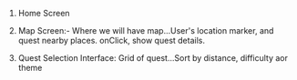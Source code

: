 1. Home Screen

2. Map Screen:- Where we will have map...User's location marker, and quest nearby places. onClick, show quest details.

3. Quest Selection Interface: Grid of quest...Sort by distance, difficulty aor theme
